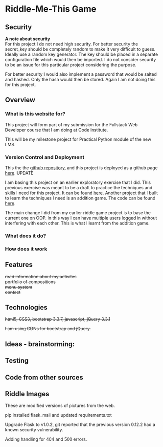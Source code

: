 # Riddle-Me-This Game

## Security

**A note about security**  
For this project I do not need high security.
For better security the secret_key should be completely random to make it very difficult to guess.
Ideally use a random key generator.
The key should be placed in a separate configuration file which would then be imported. 
I do not consider security to be an issue for this particular project considering the purpose.

For better security I would also implement a password that would be salted and hashed. Only the hash 
would then be stored. Again I am not doing this for this project.

## Overview
### What is this website for?
This project will form part of my submission for the Fullstack Web Developer course that I am doing at Code Institute.

This will be my milestone project for Practical Python module of the new LMS.

### Version Control and Deployment
This the the [github repository](https://github.com/abonello/project-3),
and this project is deployed as a github page [here](https://abonello.github.io/project-1/). UPDATE

I am basing this project on an earlier exploratory exercise that I did. This previous exercise was meant to be a draft to practice the techniques and skills I need for this project. It can be found [here](https://github.com/abonello/riddle-game-app).
Another project that I built to learn the techniques I need is an addition game. The code can be found [here](https://github.com/abonello/addition_game).

The main change I did from my earlier riddle game project is to base the current one on OOP. In this way I can have multiple users logged in without interfering with each other. This is what I learnt from the addition game.





### What does it do?


### How does it work



## Features
~~read information about my activites~~  
~~portfolio of compositions~~  
~~menu system~~  
~~contact~~


## Technologies
~~html5, CSS3, bootstrap 3.3.7, javascript, jQuery 3.3.1~~

~~I am using CDNs for bootstrap and jQuery.~~


## Ideas - brainstorming:


 

## Testing



## Code from other sources


## Riddle Images
These are modified versions of pictures from the web.

pip installed flask_mail and updated requirements.txt

Upgrade Flask to v1.0.2, git reported that the previous version 0.12.2 had a known security vulnerability.

Adding handling for 404 and 500 errors.